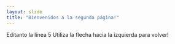 ```yaml
---
layout: slide
title: "Bienvenidos a la segunda página!"
---
```

Editanto la línea 5
Utiliza la flecha hacia la izquierda para volver!
